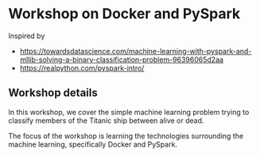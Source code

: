 # Workshop on Docker and PySpark

Inspired by 
* https://towardsdatascience.com/machine-learning-with-pyspark-and-mllib-solving-a-binary-classification-problem-96396065d2aa
* https://realpython.com/pyspark-intro/

## Workshop details

In this workshop, we cover the simple machine learning problem trying to classify members of the Titanic ship between alive or dead.

The focus of the workshop is learning the technologies surrounding the machine learning, specifically Docker and PySpark.
